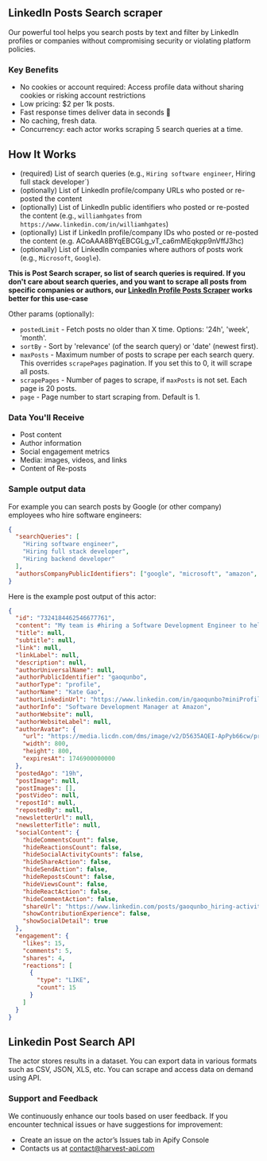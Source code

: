 ## LinkedIn Posts Search scraper

Our powerful tool helps you search posts by text and filter by LinkedIn profiles or companies without compromising security or violating platform policies.

### Key Benefits

- No cookies or account required: Access profile data without sharing cookies or risking account restrictions
- Low pricing: $2 per 1k posts.
- Fast response times deliver data in seconds 🚀
- No caching, fresh data.
- Concurrency: each actor works scraping 5 search queries at a time.

## How It Works

- (required) List of search queries (e.g., `Hiring software engineer`, Hiring full stack developer`)
- (optionally) List of LinkedIn profile/company URLs who posted or re-posted the content
- (optionally) List of LinkedIn public identifiers who posted or re-posted the content (e.g., `williamhgates` from `https://www.linkedin.com/in/williamhgates`)
- (optionally) List if LinkedIn profile/company IDs who posted or re-posted the content (e.g. ACoAAA8BYqEBCGLg_vT_ca6mMEqkpp9nVffJ3hc)
- (optionally) List of LinkedIn companies where authors of posts work (e.g., `Microsoft`, `Google`).

**This is Post Search scraper, so list of search queries is required. If you don't care about search queries, and you want to scrape all posts from specific companies or authors, our [LinkedIn Profile Posts Scraper](https://apify.com/harvestapi/linkedin-profile-posts) works better for this use-case**

Other params (optionally):

- `postedLimit` - Fetch posts no older than X time. Options: '24h', 'week', 'month'.
- `sortBy` - Sort by 'relevance' (of the search query) or 'date' (newest first).
- `maxPosts` - Maximum number of posts to scrape per each search query. This overrides `scrapePages` pagination. If you set this to 0, it will scrape all posts.
- `scrapePages` - Number of pages to scrape, if `maxPosts` is not set. Each page is 20 posts.
- `page` - Page number to start scraping from. Default is 1.

### Data You'll Receive

- Post content
- Author information
- Social engagement metrics
- Media: images, videos, and links
- Content of Re-posts

### Sample output data

For example you can search posts by Google (or other company) employees who hire software engineers:

```json
{
  "searchQueries": [
    "Hiring software engineer",
    "Hiring full stack developer",
    "Hiring backend developer"
  ],
  "authorsCompanyPublicIdentifiers": ["google", "microsoft", "amazon", "meta"]
}
```

Here is the example post output of this actor:

```json
{
  "id": "7324184462546677761",
  "content": "My team is #hiring a Software Development Engineer to help build the future of Amazon Marketing Tech. We have a critical mission: transforming how Amazon shows up to customers at scale. Do you know anyone who might be interested?",
  "title": null,
  "subtitle": null,
  "link": null,
  "linkLabel": null,
  "description": null,
  "authorUniversalName": null,
  "authorPublicIdentifier": "gaoqunbo",
  "authorType": "profile",
  "authorName": "Kate Gao",
  "authorLinkedinUrl": "https://www.linkedin.com/in/gaoqunbo?miniProfileUrn=urn%3Ali%3Afsd_profile%3AACoAABUJtmcBwqio62D594inx4a37ym9hCIW0U4",
  "authorInfo": "Software Development Manager at Amazon",
  "authorWebsite": null,
  "authorWebsiteLabel": null,
  "authorAvatar": {
    "url": "https://media.licdn.com/dms/image/v2/D5635AQEI-ApPyb66cw/profile-framedphoto-shrink_800_800/B56ZaS69bvHUAk-/0/1746221652117?e=1746900000&v=beta&t=WcNOd8DzwayA3kgDVPHJymvQMqLJvNhxHH68a_H-qz0",
    "width": 800,
    "height": 800,
    "expiresAt": 1746900000000
  },
  "postedAgo": "19h",
  "postImage": null,
  "postImages": [],
  "postVideo": null,
  "repostId": null,
  "repostedBy": null,
  "newsletterUrl": null,
  "newsletterTitle": null,
  "socialContent": {
    "hideCommentsCount": false,
    "hideReactionsCount": false,
    "hideSocialActivityCounts": false,
    "hideShareAction": false,
    "hideSendAction": false,
    "hideRepostsCount": false,
    "hideViewsCount": false,
    "hideReactAction": false,
    "hideCommentAction": false,
    "shareUrl": "https://www.linkedin.com/posts/gaoqunbo_hiring-activity-7324184462546677761-JqZw?utm_source=combined_share_message&utm_medium=member_desktop_web&rcm=ACoAAEwIeUIB_gsyqdC2fajTw2ymxt-UYExdbTE",
    "showContributionExperience": false,
    "showSocialDetail": true
  },
  "engagement": {
    "likes": 15,
    "comments": 5,
    "shares": 4,
    "reactions": [
      {
        "type": "LIKE",
        "count": 15
      }
    ]
  }
}
```

## Linkedin Post Search API

The actor stores results in a dataset. You can export data in various formats such as CSV, JSON, XLS, etc. You can scrape and access data on demand using API.

### Support and Feedback

We continuously enhance our tools based on user feedback. If you encounter technical issues or have suggestions for improvement:

- Create an issue on the actor’s Issues tab in Apify Console
- Contacts us at contact@harvest-api.com
